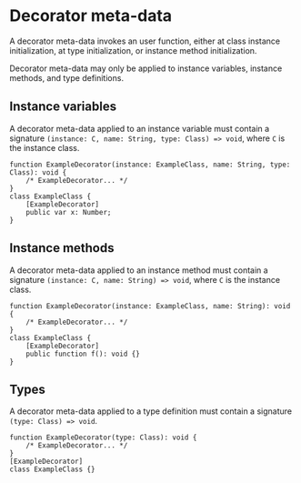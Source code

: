 # Decorator meta-data

A decorator meta-data invokes an user function, either at class instance initialization, at type initialization, or instance method initialization.

Decorator meta-data may only be applied to instance variables, instance methods, and type definitions.

## Instance variables

A decorator meta-data applied to an instance variable must contain a signature `(instance: C, name: String, type: Class) => void`, where `C` is the instance class.

```
function ExampleDecorator(instance: ExampleClass, name: String, type: Class): void {
    /* ExampleDecorator... */
}
class ExampleClass {
    [ExampleDecorator]
    public var x: Number;
}
```

## Instance methods

A decorator meta-data applied to an instance method must contain a signature `(instance: C, name: String) => void`, where `C` is the instance class.

```
function ExampleDecorator(instance: ExampleClass, name: String): void {
    /* ExampleDecorator... */
}
class ExampleClass {
    [ExampleDecorator]
    public function f(): void {}
}
```

## Types

A decorator meta-data applied to a type definition must contain a signature `(type: Class) => void`.

```
function ExampleDecorator(type: Class): void {
    /* ExampleDecorator... */
}
[ExampleDecorator]
class ExampleClass {}
```